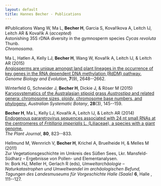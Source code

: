 ```yaml
---
layout: default
title: Hannes Becher - Publications
---
```



#Publications
Wang W, Ma L, **Becher H**, Garcia S, Kovaříkova A, Leitch IJ, Leitch AR & Kovařík A (*accepted*)  
Astonishing 35S rDNA diversity in the gymnosperm species *Cycas revoluta* Thunb.  
*Chromosoma*.

Ma L, Hatlen A, Kelly LJ, **Becher H**, Wang W, Kovařík A, Leitch IJ, & Leitch AR (2015)  
[Angiosperms are unique amongst land plant lineages in the occurrence of key genes in the RNA dependent DNA methylation (RdDM) pathway.](http://dx.doi.org/10.1093/gbe/evv171)   
*Genome Biology and Evolution*, **7**(9), 2648--2662. 

Winterfeld G, Schneider J, **Becher H**, Dickie J, & Röser M (2015)  
[Karyosystematics of the Australasian stipoid grass *Austrostipa* and related genera: chromosome sizes, ploidy, chromosome base numbers, and phylogeny.](http://dx.doi.org/10.1071/SB14029)
*Australian Systematic Botany*, **28**(3), 145--159.

**Becher H**, Ma L, Kelly LJ, Kovařík A, Leitch IJ, & Leitch AR (2014)  
[Endogenous pararetrovirus sequences associated with 24 nt small RNAs at the centromeres of *Fritillaria imperialis* L. (Liliaceae), a species with a giant genome.](http://dx.doi.org/10.1111/tpj.12673)  
*The Plant Journal*, **80**, 823--833.

Hellmund M, Wennrich V, **Becher H**, Krichel A, Bruelheide H, & Melles M (2011)  
Zur Vegetationsgeschichte im Umkreis des Süßen Sees, Lkr. Mansfeld-Südharz – Ergebnisse von Pollen- und Elementanalysen.  
In: Bork HJ, Meller H, Gerlach R (eds), *Umweltarchäologie – Naturkatastrophen und Umweltwandel im archäologischen Befund, Tagungen des Landesmuseums für Vorgeschichte Halle (Saale)* **6**, Halle , 111--127.
